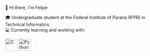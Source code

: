 👋 Hi there, I'm Felipe

🎓 Undergraduate student at the Federal Institute of Paraná (IFPR) in Technical Informatics.  
💻 Currently learning and working with:

<p align="left">
  <img src="https://cdn.jsdelivr.net/gh/devicons/devicon/icons/c/c-original.svg" alt="C" width="40" height="40"/>
  <img src="https://cdn.jsdelivr.net/gh/devicons/devicon/icons/python/python-original.svg" alt="Python" width="40" height="40"/>
</p>
